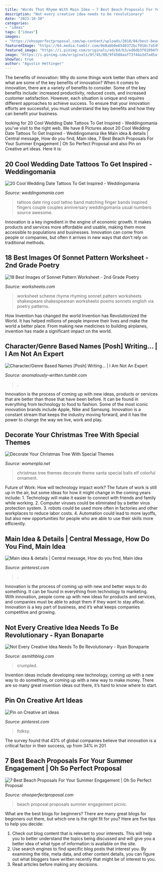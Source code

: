 ```yaml
---
title: "Words That Rhyme With Main Idea ~ 7 Best Beach Proposals For Your Summer Engagement"
description: "Not every creative idea needs to be revolutionary"
date: "2023-10-30"
categories:
- "ideas"
tags: ["ideas"]
images:
- "https://ohsoperfectproposal.com/wp-content/uploads/2018/04/best-beach-proposal-decorating-of-engagement-as-a-picnic-wovennookco.jpg"
featuredImage: "https://64.media.tumblr.com/0e8abb0e6548372bcf016c7a54980067/tumblr_nb782dYnkB1tkgjt3o3_640.png"
featured_image: "https://i.pinimg.com/originals/ed/6d/b3/ed6db3f01094f8077eb6812d2b2a1873.jpg"
image: "https://i.pinimg.com/originals/9f/45/08/9f4508aaf73f44a3d7a45af632fc8e3c.jpg"
ShowToc: true
author: "Agustin Hettinger"
---
```



The benefits of innovation: Why do some things work better than others and what are some of the key benefits of innovation?
When it comes to innovation, there are a variety of benefits to consider. Some of the key benefits include: increased productivity, reduced costs, and increased customer satisfaction. However, each situation is unique and requires different approaches to achieve success. To ensure that your innovation efforts are successful, you must understand the key benefits and how they can benefit your business.

	

		
looking for 20 Cool Wedding Date Tattoos To Get Inspired - Weddingomania you've visit to the right web. We have 8 Pictures about 20 Cool Wedding Date Tattoos To Get Inspired - Weddingomania like Main idea &amp; details | Central message, How do you find, Main idea, 7 Best Beach Proposals For Your Summer Engagement | Oh So Perfect Proposal and also Pin on Creative art ideas. Here it is:
		
    
## 20 Cool Wedding Date Tattoos To Get Inspired - Weddingomania

<img loading=lazy src="http://i.weddingomania.com/cool-wedding-date-tattoos-5-500x669.jpg" onerror="this.onerror=null;this.src='https://tse2.mm.bing.net/th?id=OIP.yHCk4UDHpZthSG7JjsRoWAHaJ6&amp;pid=15.1';" alt="20 Cool Wedding Date Tattoos To Get Inspired - Weddingomania">

_Source: weddingomania.com_

>tattoos date ring cool tattoo band matching finger bands inspired fingers couple couples anniversary weddingomania usual numbers source awesome. 

	

Innovation is a key ingredient in the engine of economic growth. It makes products and services more affordable and usable, making them more accessible to populations and businesses. Innovation can come from people or companies, but often it arrives in new ways that don't rely on traditional methods.

    
## 18 Best Images Of Sonnet Pattern Worksheet - 2nd Grade Poetry

<img loading=lazy src="http://www.worksheeto.com/postpic/2012/02/rhyme-scheme-worksheet_60124.png" onerror="this.onerror=null;this.src='https://tse1.mm.bing.net/th?id=OIP.g7x2iUvfOx4C9ntUUOO5ogHaJl&amp;pid=15.1';" alt="18 Best Images of Sonnet Pattern Worksheet - 2nd Grade Poetry">

_Source: worksheeto.com_

>worksheet scheme rhyme rhyming sonnet pattern worksheets shakespeare shakespearean worksheeto poems sonnets english via poetry patterns. 

	

How Invention has changed the world
Invention has Revolutionized the World. It has helped millions of people improve their lives and make the world a better place. From making new medicines to building airplanes, invention has made a significant impact on the world.

    
## Character/Genre Based Names [Posh] Writing... | I Am Not An Expert

<img loading=lazy src="https://64.media.tumblr.com/0e8abb0e6548372bcf016c7a54980067/tumblr_nb782dYnkB1tkgjt3o3_640.png" onerror="this.onerror=null;this.src='https://tse1.mm.bing.net/th?id=OIP.Jp8raASQA6ovHngFMpBN1QHaFj&amp;pid=15.1';" alt="Character/Genre Based Names [Posh] Writing... | I Am Not An Expert">

_Source: anomalously-written.tumblr.com_

>. 

	

Innovation is the process of coming up with new ideas, products or services that are better than those that have been before. It can be found in everything from technology to food to fashion. Some of the most iconic innovation brands include Apple, Nike and Samsung. Innovation is a constant stream that keeps the industry moving forward, and it has the power to change the way we live, work and play.

    
## Decorate Your Christmas Tree With Special Themes

<img loading=lazy src="http://womenpla.net/wp-content/uploads/2013/12/santa-theme.jpg" onerror="this.onerror=null;this.src='https://tse3.mm.bing.net/th?id=OIP.j1WBS1TKFRfIsKynyFQlmgHaKt&amp;pid=15.1';" alt="Decorate Your Christmas Tree With Special Themes">

_Source: womenpla.net_

>christmas tree themes decorate theme santa special balls elf colorful ornament. 

	

Future of Work: How will technology impact work?
The future of work is still up in the air, but some ideas for how it might change in the coming years include: 1. Technology will make it easier to connect with friends and family while working. 
2. Computer viruses could be eliminated by a better virus protection system. 
3. robots could be used more often in factories and other workplaces to reduce labor costs. 
4. Automation could lead to more layoffs, but also new opportunities for people who are able to use their skills more efficiently.

    
## Main Idea &amp; Details | Central Message, How Do You Find, Main Idea

<img loading=lazy src="https://i.pinimg.com/originals/ed/6d/b3/ed6db3f01094f8077eb6812d2b2a1873.jpg" onerror="this.onerror=null;this.src='https://tse2.mm.bing.net/th?id=OIP.wFtmaK-ARzQ8cvc2ZOFb3gHaJ4&amp;pid=15.1';" alt="Main idea &amp; details | Central message, How do you find, Main idea">

_Source: pinterest.com_

>. 

	

Innovation is the process of coming up with new and better ways to do something. It can be found in everything from technology to marketing. With innovation, people come up with new ideas for products and services, and companies must be able to adopt them if they want to stay afloat. Innovation is a key part of business, and it’s what keeps companies competitive and growing.

    
## Not Every Creative Idea Needs To Be Revolutionary - Ryan Bonaparte

<img loading=lazy src="https://asmithblog.com/wp-content/uploads/2015/03/crumpled-paper.jpg" onerror="this.onerror=null;this.src='https://tse2.mm.bing.net/th?id=OIP.iJ0fSMA5WabUXiKewrmWYAEyDM&amp;pid=15.1';" alt="Not Every Creative Idea Needs To Be Revolutionary - Ryan Bonaparte">

_Source: asmithblog.com_

>crumpled. 

	

Invention ideas include developing new technology, coming up with a new way to do something, or coming up with a new way to make money. There are so many great invention ideas out there, it’s hard to know where to start.

    
## Pin On Creative Art Ideas

<img loading=lazy src="https://i.pinimg.com/originals/9f/45/08/9f4508aaf73f44a3d7a45af632fc8e3c.jpg" onerror="this.onerror=null;this.src='https://tse3.mm.bing.net/th?id=OIP.h0Df2jcZewjkxDBOZ-Sr_AHaKa&amp;pid=15.1';" alt="Pin on Creative art ideas">

_Source: pinterest.com_

>folksy. 

	

The survey found that 43% of global companies believe that innovation is a critical factor in their success, up from 34% in 201
    
## 7 Best Beach Proposals For Your Summer Engagement | Oh So Perfect Proposal

<img loading=lazy src="https://ohsoperfectproposal.com/wp-content/uploads/2018/04/best-beach-proposal-decorating-of-engagement-as-a-picnic-wovennookco.jpg" onerror="this.onerror=null;this.src='https://tse4.mm.bing.net/th?id=OIP.tT2ObwB6xbJ2Q41CVVFfrAHaLG&amp;pid=15.1';" alt="7 Best Beach Proposals For Your Summer Engagement | Oh So Perfect Proposal">

_Source: ohsoperfectproposal.com_

>beach proposal proposals summer engagement picnic. 

	

What are the best blogs for beginners?
There are many great blogs for beginners out there, but which one is the right fit for you? Here are five tips to help you decide: 
1. Check out blog content that is relevant to your interests. This will help you to better understand the topics being discussed and will give you a better idea of what type of information is available on the site. 
2. Use search engines to find specific blog posts that interest you. By examining the title, meta data, and other content details, you can figure out what bloggers have written recently that might be of interest to you. 
3. Read articles before making any decisions.

